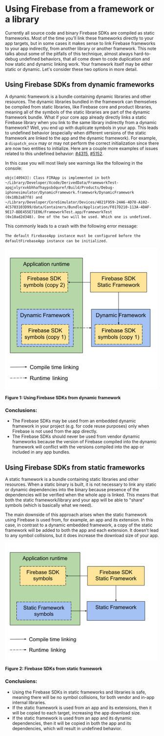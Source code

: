 # Using Firebase from a framework or a library

Currently all source code and binary Firebase SDKs are compiled as static frameworks. Most
of the time you’ll link these frameworks directly to your app targets, but in some cases
it makes sense to link Firebase frameworks to your app indirectly, from another library or
another framework. This note talks about some of the pitfalls of this technique, almost
always hard-to-debug undefined behaviors, that all come down to code duplication and how
static and dynamic linking work. Your framework itself may be either static or dynamic. Let's
consider these two options in more detail.

## Using Firebase SDKs from dynamic frameworks

A dynamic framework is a bundle containing dynamic libraries and other resources. The dynamic
libraries bundled in the framework can themselves be compiled from static libraries, like
Firebase core and product libraries, meaning all of the symbols of the static libraries are
part of the dynamic framework bundle. What if your core app already directly links a static
Firebase library when you link to the same library indirectly from a dynamic framework? Well,
you end up with duplicate symbols in your app. This leads to undefined behavior (especially
when different versions of the static framework are linked to the app and the dynamic framework).
For example, a `dispatch_once` may or may not perform the correct initialization since there
are now two entities to initialize. Here are a couple more examples of issues related to this
undefined behavior:
[#4315](https://github.com/firebase/firebase-ios-sdk/issues/4315),
[#5152](https://github.com/firebase/firebase-ios-sdk/issues/5152).

In this case you will most likely see warnings like the following in the console:

```text
objc[40943]: Class FIRApp is implemented in both
~/Library/Developer/Xcode/DerivedData/FrameworkTest-apqjxlyrxvkbhhafhaypsbdquref/Build/Products/Debug-iphonesimulator/DynamicFramework.framework/DynamicFramework
(0x10b2a87f8) and
~/Library/Developer/CoreSimulator/Devices/4821F959-24A6-4D78-A102-4C5703103D99/data/Containers/Bundle/Application/F017D210-113A-4DAF-9E17-BDE455E71E06/FrameworkTest.app/FrameworkTest
(0x10ad2d348). One of the two will be used. Which one is undefined.
```

This commonly leads to a crash with the following error message:

`The default FirebaseApp instance must be configured before the defaultFirebaseApp instance can be initialized.`

<img src="./resources/firebase_from_dynamic_framework.svg" width=500/>

**Figure 1: Using Firebase SDKs from dynamic framework**

### Conclusions:

- The Firebase SDKs may be used from an embedded dynamic framework in your project (e.g. for
code reuse purposes) only when Firebase is not used from the app directly.
- The Firebase SDKs should never be used from vendor dynamic frameworks because the version of
Firebase compiled into the dynamic framework will conflict with the versions compiled into the
app or included in any app bundles.

## Using Firebase SDKs from static frameworks

A static framework is a bundle containing static libraries and other resources. When a static
binary is built, it is not necessary to link any static or dynamic dependencies into the binary
because presence of the dependencies will be verified when the whole app is linked. This means
that both the static framework/library and your app will be able to "share" symbols (which is
basically what we need).

The main downside of this approach arises when the static framework using Firebase is used
from, for example, an app and its extension. In this case, in contrast to a dynamic embedded framework,
a copy of the static framework will be added to both the app and each extension. It doesn't
lead to any symbol collisions, but it does increase the download size of your app.

<img src="./resources/firebase_from_static_framework.svg" width=500/>

**Figure 2: Firebase SDKs from static framework**

### Conclusions:

- Using the Firebase SDKs in static frameworks and libraries is safe, meaning there will be
no symbol collisions, for both vendor and in-app internal libraries.
- If the static framework is used from an app and its extensions, then it will be copied to
each target, increasing the app download size.
- If the static framework is used from an app and its dynamic dependencies, then it will be
copied in both the app and its dependencies, which will result in undefined behavior.
